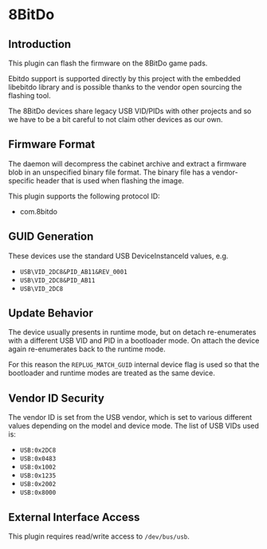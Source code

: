 # 8BitDo

## Introduction

This plugin can flash the firmware on the 8BitDo game pads.

Ebitdo support is supported directly by this project with the embedded libebitdo
library and is possible thanks to the vendor open sourcing the flashing tool.

The 8BitDo devices share legacy USB VID/PIDs with other projects and so we have
to be a bit careful to not claim other devices as our own.

## Firmware Format

The daemon will decompress the cabinet archive and extract a firmware blob in
an unspecified binary file format. The binary file has a vendor-specific header
that is used when flashing the image.

This plugin supports the following protocol ID:

* com.8bitdo

## GUID Generation

These devices use the standard USB DeviceInstanceId values, e.g.

* `USB\VID_2DC8&PID_AB11&REV_0001`
* `USB\VID_2DC8&PID_AB11`
* `USB\VID_2DC8`

## Update Behavior

The device usually presents in runtime mode, but on detach re-enumerates with a
different USB VID and PID in a bootloader mode. On attach the device again
re-enumerates back to the runtime mode.

For this reason the `REPLUG_MATCH_GUID` internal device flag is used so that
the bootloader and runtime modes are treated as the same device.

## Vendor ID Security

The vendor ID is set from the USB vendor, which is set to various different
values depending on the model and device mode. The list of USB VIDs used is:

* `USB:0x2DC8`
* `USB:0x0483`
* `USB:0x1002`
* `USB:0x1235`
* `USB:0x2002`
* `USB:0x8000`

## External Interface Access

This plugin requires read/write access to `/dev/bus/usb`.
